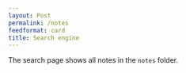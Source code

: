 ```yaml
---
layout: Post
permalink: /notes
feedformat: card
title: Search engine
---
```


The search page shows all notes in the `notes` folder. 